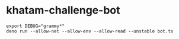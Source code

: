# khatam-challenge-bot

```
export DEBUG="grammy*"
deno run --allow-net --allow-env --allow-read --unstable bot.ts
```

